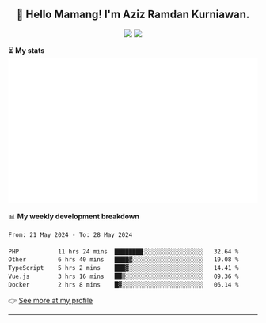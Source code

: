<h2 align="center">👋 Hello Mamang! I'm Aziz Ramdan Kurniawan.</h2>  
<p align="center">
  <img src="https://komarev.com/ghpvc/?username=azizramdan">
  <img src="https://wakatime.com/badge/user/90056fa0-4c31-4eca-954e-2a3ac05896f9.svg">
</p>
    
⏳ **My stats**  
![](https://raw.githubusercontent.com/azizramdan/github-stats/master/generated/overview.svg#gh-dark-mode-only)

📊 **My weekly development breakdown**
<!--START_SECTION:waka-->

```txt
From: 21 May 2024 - To: 28 May 2024

PHP           11 hrs 24 mins  ████████░░░░░░░░░░░░░░░░░   32.64 %
Other         6 hrs 40 mins   ████▓░░░░░░░░░░░░░░░░░░░░   19.08 %
TypeScript    5 hrs 2 mins    ███▓░░░░░░░░░░░░░░░░░░░░░   14.41 %
Vue.js        3 hrs 16 mins   ██▒░░░░░░░░░░░░░░░░░░░░░░   09.36 %
Docker        2 hrs 8 mins    █▓░░░░░░░░░░░░░░░░░░░░░░░   06.14 %
```

<!--END_SECTION:waka-->
👉 [See more at my profile](https://wakatime.com/@azizramdan)
***
